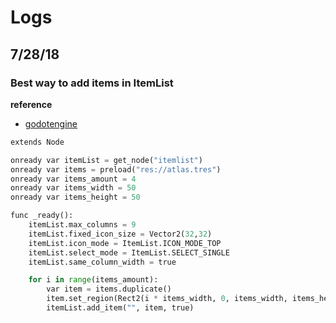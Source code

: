 # Logs 

## 7/28/18

### Best way to add items in ItemList

**reference**
- [godotengine](https://godotengine.org/qa/24147/best-way-to-add-items-in-itemlist)

```python
extends Node

onready var itemList = get_node("itemlist")
onready var items = preload("res://atlas.tres")
onready var items_amount = 4
onready var items_width = 50
onready var items_height = 50

func _ready():
    itemList.max_columns = 9
    itemList.fixed_icon_size = Vector2(32,32)
    itemList.icon_mode = ItemList.ICON_MODE_TOP
    itemList.select_mode = ItemList.SELECT_SINGLE
    itemList.same_column_width = true

    for i in range(items_amount):
        var item = items.duplicate()
        item.set_region(Rect2(i * items_width, 0, items_width, items_height))
        itemList.add_item("", item, true)
```
